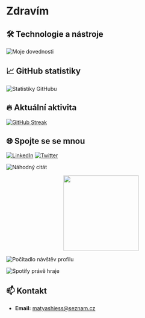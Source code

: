 # Zdravím

## 🛠️ Technologie a nástroje

![Moje dovednosti](https://skillicons.dev/icons?i=react,js,ts,css,html,nodejs,figma,ps,mysql,blender)

## 📈 GitHub statistiky

![Statistiky GitHubu](https://github-readme-stats.vercel.app/api?username=realHajs&show_icons=true&theme=radical)

## 🔥 Aktuální aktivita

[![GitHub Streak](https://streak-stats.demolab.com?user=realHajs&theme=radical)](https://git.io/streak-stats)

## 🌐 Spojte se se mnou

[![LinkedIn](https://img.shields.io/badge/LinkedIn-%230077B5.svg?style=for-the-badge&logo=linkedin&logoColor=white)](https://www.linkedin.com/in/vase-profil)
[![Twitter](https://img.shields.io/badge/Twitter-%231DA1F2.svg?style=for-the-badge&logo=twitter&logoColor=white)](https://twitter.com/vase-profil)

![Náhodný citát](https://quotes-github-readme.vercel.app/api?type=horizontal&theme=radical)


<div align="center">
  <img src="https://media.giphy.com/media/M9gbBd9nbDrOTu1Mqx/giphy.gif" width="200"/>
</div>


![Počítadlo návštěv profilu](https://komarev.com/ghpvc/?username=realHajs&style=flat-square&color=blue)

![Spotify právě hraje](https://spotify-github-profile.vercel.app/api/now-playing?uid=VAŠE_SPOTIFY_UID&cover_image=true&theme=novatorem)


## 📫 Kontakt

- **Email:** [matyashiess@seznam.cz](mailto:matyashiess@seznam.cz)

